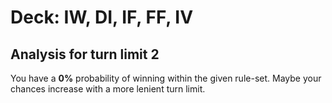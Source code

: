 # Deck: IW, DI, IF, FF, IV
## Analysis for turn limit 2
You have a **0%** probability of winning within the given rule-set. Maybe your chances increase with a more lenient turn limit.